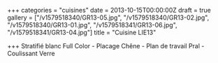 +++
categories = "cuisines"
date = 2013-10-15T00:00:00Z
draft = true
gallery = ["/v1579518340/GR13-05.jpg", "/v1579518340/GR13-02.jpg", "/v1579518340/GR13-01.jpg", "/v1579518341/GR13-06.jpg", "/v1579518341/GR13-04.jpg"]
title = "Cuisine LIE13"

+++
Stratifié blanc Full Color - Placage Chêne - Plan de travail Pral - Coulissant Verre